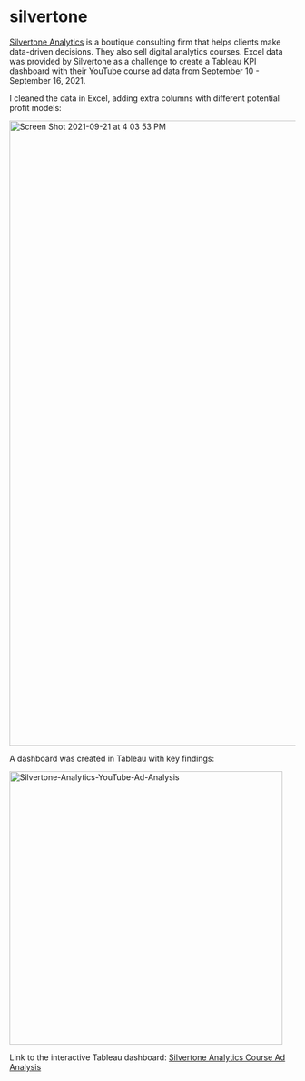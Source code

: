 # silvertone

[Silvertone Analytics](https://www.silvertoneanalytics.com/) is a boutique consulting firm that helps clients make data-driven decisions. They also sell digital analytics courses. Excel data was provided by Silvertone as a challenge to create a Tableau KPI dashboard with their YouTube course ad data from September 10 - September 16, 2021.

I cleaned the data in Excel, adding extra columns with different potential profit models:

<img width="1100" alt="Screen Shot 2021-09-21 at 4 03 53 PM" src="https://user-images.githubusercontent.com/84096042/134239881-13ee1f48-503e-4b62-ae99-615d6bdc5739.png">

A dashboard was created in Tableau with key findings:

<img width="481" alt="Silvertone-Analytics-YouTube-Ad-Analysis" src="https://user-images.githubusercontent.com/84096042/134240208-4e33ada3-2961-40a6-9cbf-badead1339d0.png">

Link to the interactive Tableau dashboard:
[Silvertone Analytics Course Ad Analysis](https://public.tableau.com/app/profile/denacoduri/viz/SilvertoneAnalyticsCourseAdAnalysis/Story1)

